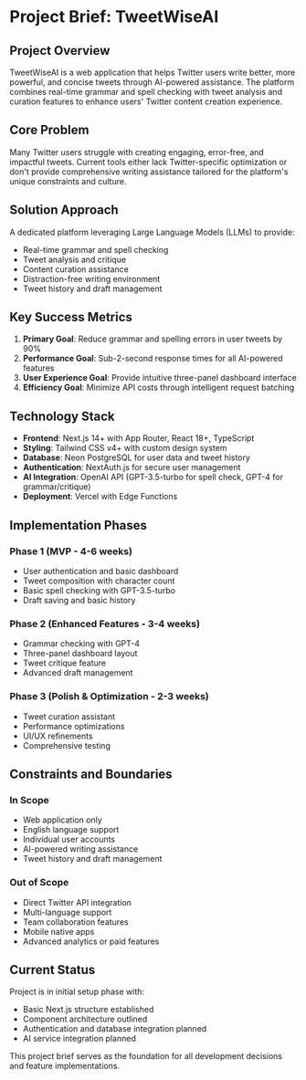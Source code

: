 # Project Brief: TweetWiseAI

## Project Overview

TweetWiseAI is a web application that helps Twitter users write better, more powerful, and concise tweets through AI-powered assistance. The platform combines real-time grammar and spell checking with tweet analysis and curation features to enhance users' Twitter content creation experience.

## Core Problem

Many Twitter users struggle with creating engaging, error-free, and impactful tweets. Current tools either lack Twitter-specific optimization or don't provide comprehensive writing assistance tailored for the platform's unique constraints and culture.

## Solution Approach

A dedicated platform leveraging Large Language Models (LLMs) to provide:
- Real-time grammar and spell checking
- Tweet analysis and critique
- Content curation assistance
- Distraction-free writing environment
- Tweet history and draft management

## Key Success Metrics

1. **Primary Goal**: Reduce grammar and spelling errors in user tweets by 90%
2. **Performance Goal**: Sub-2-second response times for all AI-powered features
3. **User Experience Goal**: Provide intuitive three-panel dashboard interface
4. **Efficiency Goal**: Minimize API costs through intelligent request batching

## Technology Stack

- **Frontend**: Next.js 14+ with App Router, React 18+, TypeScript
- **Styling**: Tailwind CSS v4+ with custom design system
- **Database**: Neon PostgreSQL for user data and tweet history
- **Authentication**: NextAuth.js for secure user management
- **AI Integration**: OpenAI API (GPT-3.5-turbo for spell check, GPT-4 for grammar/critique)
- **Deployment**: Vercel with Edge Functions

## Implementation Phases

### Phase 1 (MVP - 4-6 weeks)
- User authentication and basic dashboard
- Tweet composition with character count
- Basic spell checking with GPT-3.5-turbo
- Draft saving and basic history

### Phase 2 (Enhanced Features - 3-4 weeks)
- Grammar checking with GPT-4
- Three-panel dashboard layout
- Tweet critique feature
- Advanced draft management

### Phase 3 (Polish & Optimization - 2-3 weeks)
- Tweet curation assistant
- Performance optimizations
- UI/UX refinements
- Comprehensive testing

## Constraints and Boundaries

### In Scope
- Web application only
- English language support
- Individual user accounts
- AI-powered writing assistance
- Tweet history and draft management

### Out of Scope
- Direct Twitter API integration
- Multi-language support
- Team collaboration features
- Mobile native apps
- Advanced analytics or paid features

## Current Status

Project is in initial setup phase with:
- Basic Next.js structure established
- Component architecture outlined
- Authentication and database integration planned
- AI service integration planned

This project brief serves as the foundation for all development decisions and feature implementations. 